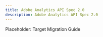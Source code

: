 ```yaml
---
title: Adobe Analytics API Spec 2.0
description: Adobe Analytics API Spec 2.0
--- 
```


Placeholder: Target Migration Guide